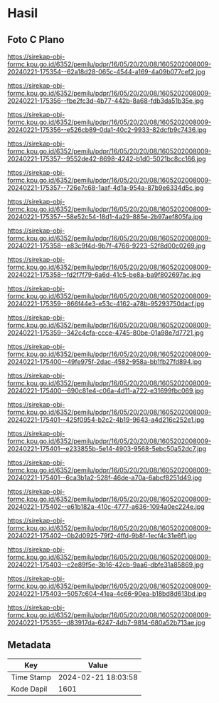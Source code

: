 # Hasil

## Foto C Plano

https://sirekap-obj-formc.kpu.go.id/6352/pemilu/pdpr/16/05/20/20/08/1605202008009-20240221-175354--62a18d28-065c-4544-a169-4a09b077cef2.jpg

https://sirekap-obj-formc.kpu.go.id/6352/pemilu/pdpr/16/05/20/20/08/1605202008009-20240221-175356--fbe2fc3d-4b77-442b-8a68-fdb3da51b35e.jpg

https://sirekap-obj-formc.kpu.go.id/6352/pemilu/pdpr/16/05/20/20/08/1605202008009-20240221-175356--e526cb89-0da1-40c2-9933-82dcfb9c7436.jpg

https://sirekap-obj-formc.kpu.go.id/6352/pemilu/pdpr/16/05/20/20/08/1605202008009-20240221-175357--9552de42-8698-4242-b1d0-5021bc8cc166.jpg

https://sirekap-obj-formc.kpu.go.id/6352/pemilu/pdpr/16/05/20/20/08/1605202008009-20240221-175357--726e7c68-1aaf-4d1a-954a-87b9e6334d5c.jpg

https://sirekap-obj-formc.kpu.go.id/6352/pemilu/pdpr/16/05/20/20/08/1605202008009-20240221-175357--58e52c54-18d1-4a29-885e-2b97aef805fa.jpg

https://sirekap-obj-formc.kpu.go.id/6352/pemilu/pdpr/16/05/20/20/08/1605202008009-20240221-175358--e83c9f4d-9b7f-4766-9223-52f8d00c0269.jpg

https://sirekap-obj-formc.kpu.go.id/6352/pemilu/pdpr/16/05/20/20/08/1605202008009-20240221-175358--fd2f7f79-6a6d-41c5-be8a-ba9f802697ac.jpg

https://sirekap-obj-formc.kpu.go.id/6352/pemilu/pdpr/16/05/20/20/08/1605202008009-20240221-175359--866f44e3-e53c-4162-a78b-95293750dacf.jpg

https://sirekap-obj-formc.kpu.go.id/6352/pemilu/pdpr/16/05/20/20/08/1605202008009-20240221-175359--342c4cfa-ccce-4745-80be-01a98e7d7721.jpg

https://sirekap-obj-formc.kpu.go.id/6352/pemilu/pdpr/16/05/20/20/08/1605202008009-20240221-175400--49fe975f-2dac-4582-958a-bb1fb27fd894.jpg

https://sirekap-obj-formc.kpu.go.id/6352/pemilu/pdpr/16/05/20/20/08/1605202008009-20240221-175400--690c81e4-c06a-4d11-a722-e31699fbc069.jpg

https://sirekap-obj-formc.kpu.go.id/6352/pemilu/pdpr/16/05/20/20/08/1605202008009-20240221-175401--425f0954-b2c2-4b19-9643-a4d216c252e1.jpg

https://sirekap-obj-formc.kpu.go.id/6352/pemilu/pdpr/16/05/20/20/08/1605202008009-20240221-175401--e233855b-5e14-4903-9568-5ebc50a52dc7.jpg

https://sirekap-obj-formc.kpu.go.id/6352/pemilu/pdpr/16/05/20/20/08/1605202008009-20240221-175401--6ca3b1a2-528f-46de-a70a-6abcf8251d49.jpg

https://sirekap-obj-formc.kpu.go.id/6352/pemilu/pdpr/16/05/20/20/08/1605202008009-20240221-175402--e61b182a-410c-4777-a636-1094a0ec224e.jpg

https://sirekap-obj-formc.kpu.go.id/6352/pemilu/pdpr/16/05/20/20/08/1605202008009-20240221-175402--0b2d0925-79f2-4ffd-9b8f-1ecf4c31e6f1.jpg

https://sirekap-obj-formc.kpu.go.id/6352/pemilu/pdpr/16/05/20/20/08/1605202008009-20240221-175403--c2e89f5e-3b16-42cb-9aa6-dbfe31a85869.jpg

https://sirekap-obj-formc.kpu.go.id/6352/pemilu/pdpr/16/05/20/20/08/1605202008009-20240221-175403--5057c604-41ea-4c66-90ea-b18bd8d613bd.jpg

https://sirekap-obj-formc.kpu.go.id/6352/pemilu/pdpr/16/05/20/20/08/1605202008009-20240221-175355--d83917da-6247-4db7-9814-680a52b713ae.jpg


## Metadata

| Key        | Value               |
| ---------- | ------------------- |
| Time Stamp | 2024-02-21 18:03:58 |
| Kode Dapil | 1601                |



